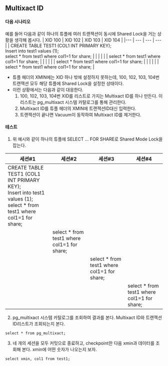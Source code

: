## Multixact ID

#### 다음 시나리오
예를 들어 다음과 같이 하나의 튜플에 여러 트랜잭션이 동시에 Shared Lock을 거는 상황을 생각해 봅시다.
| XID 100 | XID 102 | XID 103 | XID 104 |
|--- | --- | --- | --- |
| CREATE TABLE TEST1 (COL1 INT PRIMARY KEY); <br> Insert into test1 values (1); <br> select * from test1 where col1=1 for share; | | | |
| | select * from test1 where col1=1 for share; | | |
| | | select * from test1 where col1=1 for share; | |
| | | | select * from test1 where col1=1 for share; |
- 튜플 헤더의 XMIN에는 XID 하나 밖에 설정하지 못하는데, 100, 102, 103, 104번 트랜잭션 모두 해당 튜플에 Shared Lock을 설정한 상태이다.
- 이런 상황에서는 다음과 같이 대응한다.
  1. 100, 102, 103, 104번 XID를 리스트로 가지는 Multixact ID를 하나 만든다. 이 리스트는 pg_multixact 시스템 카탈로그를 통해 관리한다.
  2. Multixact ID를 튜플 헤더의 XMIN에 트랜잭션ID대신 입력한다.
  3. 트랜잭션이 끝나면 Vacuum이 동작하여 Multixact ID를 제거한다.

#### 테스트
1. 위 예시와 같이 하나의 튜플에 SELECT ... FOR SHARE로 Shared Mode Lock을 잡는다.

| 세션#1 | 세션#2 | 세션#3 | 세션#4 |
|--- | --- | --- | --- |
| CREATE TABLE TEST1 (COL1 INT PRIMARY KEY); <br> Insert into test1 values (1); <br> select * from test1 where col1=1 for share; | | | |
| | select * from test1 where col1=1 for share; | | |
| | | select * from test1 where col1=1 for share; | |
| | | | select * from test1 where col1=1 for share; |

2. pg_multixact 시스템 카탈로그를 조회하여 결과를 본다. Multixact ID와 트랜잭션ID리스트가 조회되는지 본다.
```
select * from pg_multixact;
```

3. 네 개의 세션을 모두 커밋으로 종료하고, checkpoint한 다음 xmin과 데이터를 조회해 본다. xmin에 어떤 숫자가 나오는지 보자.
```
select xmin, col1 from test1;
```
